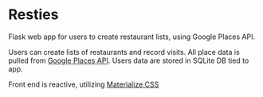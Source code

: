 # Resties
Flask web app for users to create restaurant lists, using Google Places API.

Users can create lists of restaurants and record visits. All place data is pulled from [Google Places API](https://developers.google.com/places/). Users data are stored in SQLite DB tied to app. 

Front end is reactive, utilizing [Materialize CSS](https://github.com/dogfalo/materialize/)